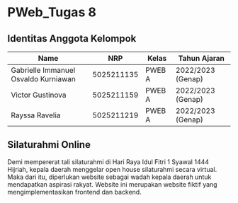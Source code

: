 # PWeb_Tugas 8

## Identitas Anggota Kelompok
| Name           | NRP        | Kelas     | Tahun Ajaran      |
| ---            | ---        | ----------|---                |
| Gabrielle Immanuel Osvaldo Kurniawan | 5025211135 |PWEB A     | 2022/2023 (Genap) |
| Victor Gustinova | 5025211159 |PWEB A     | 2022/2023 (Genap) |
| Rayssa Ravelia | 5025211219 |PWEB A     | 2022/2023 (Genap) |

## Silaturahmi Online
Demi mempererat tali silaturahmi di Hari Raya Idul Fitri 1 Syawal 1444 Hijriah, kepala daerah menggelar open house silaturahmi secara virtual. Maka dari itu, diperlukan website sebagai wadah kepala daerah untuk mendapatkan aspirasi rakyat. Website ini merupakan website fiktif yang mengimplementasikan frontend dan backend.
